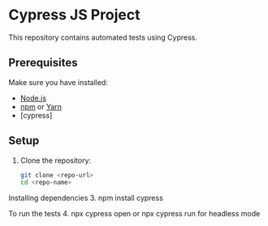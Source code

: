 # Cypress JS Project

This repository contains automated tests using Cypress.

## Prerequisites

Make sure you have installed:
- [Node.js](https://nodejs.org/)
- [npm](https://www.npmjs.com/) or [Yarn](https://yarnpkg.com/)
- [cypress]

## Setup

1. Clone the repository:
   ```bash
   git clone <repo-url>
   cd <repo-name>

Installing dependencies
3. npm install cypress

To run the tests
4. npx cypress open or npx cypress run for headless mode

